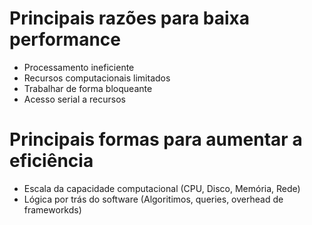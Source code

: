 # Principais razões para baixa performance

- Processamento ineficiente
- Recursos computacionais limitados
- Trabalhar de forma bloqueante
- Acesso serial a recursos

# Principais formas para aumentar a eficiência

- Escala da capacidade computacional (CPU, Disco, Memória, Rede)
- Lógica por trás do software (Algoritimos, queries, overhead de frameworkds)